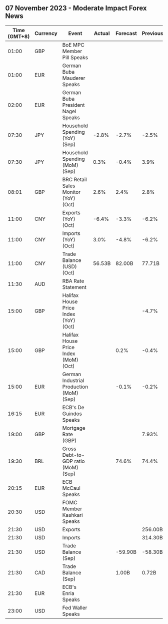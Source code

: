 ## 07 November 2023 - Moderate Impact Forex News

| Time (GMT+8) | Currency | Event | Actual | Forecast | Previous |
|------|----------|-------|--------|----------|----------|
| 01:00 | GBP | BoE MPC Member Pill Speaks |  |  |  |
| 01:00 | EUR | German Buba Mauderer Speaks |  |  |  |
| 02:00 | EUR | German Buba President Nagel Speaks |  |  |  |
| 07:30 | JPY | Household Spending (YoY) (Sep) | -2.8% | -2.7% | -2.5% |
| 07:30 | JPY | Household Spending (MoM) (Sep) | 0.3% | -0.4% | 3.9% |
| 08:01 | GBP | BRC Retail Sales Monitor (YoY) (Oct) | 2.6% | 2.4% | 2.8% |
| 11:00 | CNY | Exports (YoY) (Oct) | -6.4% | -3.3% | -6.2% |
| 11:00 | CNY | Imports (YoY) (Oct) | 3.0% | -4.8% | -6.2% |
| 11:00 | CNY | Trade Balance (USD) (Oct) | 56.53B | 82.00B | 77.71B |
| 11:30 | AUD | RBA Rate Statement |  |  |  |
| 15:00 | GBP | Halifax House Price Index (YoY) (Oct) |  |  | -4.7% |
| 15:00 | GBP | Halifax House Price Index (MoM) (Oct) |  | 0.2% | -0.4% |
| 15:00 | EUR | German Industrial Production (MoM) (Sep) |  | -0.1% | -0.2% |
| 16:15 | EUR | ECB's De Guindos Speaks |  |  |  |
| 19:00 | GBP | Mortgage Rate (GBP) |  |  | 7.93% |
| 19:30 | BRL | Gross Debt-to-GDP ratio (MoM) (Sep) |  | 74.6% | 74.4% |
| 20:15 | EUR | ECB McCaul Speaks |  |  |  |
| 20:30 | USD | FOMC Member Kashkari Speaks |  |  |  |
| 21:30 | USD | Exports |  |  | 256.00B |
| 21:30 | USD | Imports |  |  | 314.30B |
| 21:30 | USD | Trade Balance (Sep) |  | -59.90B | -58.30B |
| 21:30 | CAD | Trade Balance (Sep) |  | 1.00B | 0.72B |
| 21:30 | EUR | ECB's Enria Speaks |  |  |  |
| 23:00 | USD | Fed Waller Speaks |  |  |  |
